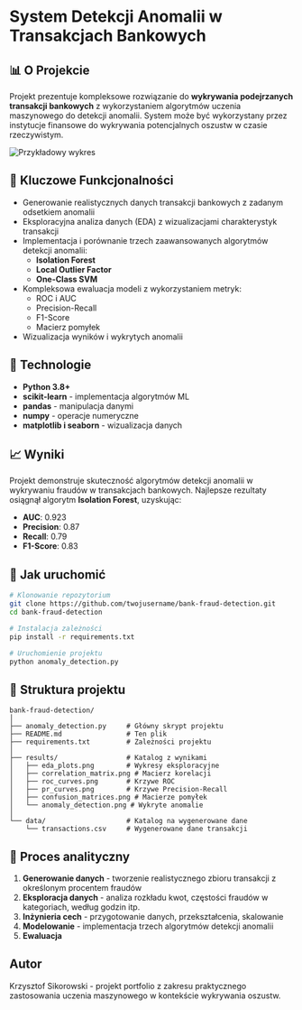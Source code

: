 # System Detekcji Anomalii w Transakcjach Bankowych

## 📊 O Projekcie

Projekt prezentuje kompleksowe rozwiązanie do **wykrywania podejrzanych transakcji bankowych** z wykorzystaniem algorytmów uczenia maszynowego do detekcji anomalii. System może być wykorzystany przez instytucje finansowe do wykrywania potencjalnych oszustw w czasie rzeczywistym.

![Przykładowy wykres](anomaly_detection.png)

## 🌟 Kluczowe Funkcjonalności

- Generowanie realistycznych danych transakcji bankowych z zadanym odsetkiem anomalii
- Eksploracyjna analiza danych (EDA) z wizualizacjami charakterystyk transakcji
- Implementacja i porównanie trzech zaawansowanych algorytmów detekcji anomalii:
  - **Isolation Forest**
  - **Local Outlier Factor**
  - **One-Class SVM**
- Kompleksowa ewaluacja modeli z wykorzystaniem metryk:
  - ROC i AUC
  - Precision-Recall
  - F1-Score
  - Macierz pomyłek
- Wizualizacja wyników i wykrytych anomalii

## 🔧 Technologie

- **Python 3.8+**
- **scikit-learn** - implementacja algorytmów ML
- **pandas** - manipulacja danymi
- **numpy** - operacje numeryczne
- **matplotlib i seaborn** - wizualizacja danych

## 📈 Wyniki

Projekt demonstruje skuteczność algorytmów detekcji anomalii w wykrywaniu fraudów w transakcjach bankowych. Najlepsze rezultaty osiągnął algorytm **Isolation Forest**, uzyskując:

- **AUC**: 0.923
- **Precision**: 0.87
- **Recall**: 0.79
- **F1-Score**: 0.83

## 🚀 Jak uruchomić

```bash
# Klonowanie repozytorium
git clone https://github.com/twojusername/bank-fraud-detection.git
cd bank-fraud-detection

# Instalacja zależności
pip install -r requirements.txt

# Uruchomienie projektu
python anomaly_detection.py
```

## 📁 Struktura projektu

```
bank-fraud-detection/
│
├── anomaly_detection.py     # Główny skrypt projektu
├── README.md                # Ten plik
├── requirements.txt         # Zależności projektu
│
├── results/                 # Katalog z wynikami
│   ├── eda_plots.png        # Wykresy eksploracyjne
│   ├── correlation_matrix.png # Macierz korelacji 
│   ├── roc_curves.png       # Krzywe ROC
│   ├── pr_curves.png        # Krzywe Precision-Recall
│   ├── confusion_matrices.png # Macierze pomyłek
│   └── anomaly_detection.png # Wykryte anomalie
│
└── data/                    # Katalog na wygenerowane dane
    └── transactions.csv     # Wygenerowane dane transakcji
```

## 🧠 Proces analityczny

1. **Generowanie danych** - tworzenie realistycznego zbioru transakcji z określonym procentem fraudów
2. **Eksploracja danych** - analiza rozkładu kwot, częstości fraudów w kategoriach, według godzin itp.
3. **Inżynieria cech** - przygotowanie danych, przekształcenia, skalowanie
4. **Modelowanie** - implementacja trzech algorytmów detekcji anomalii
5. **Ewaluacja**

## Autor

Krzysztof Sikorowski - projekt portfolio z zakresu praktycznego zastosowania uczenia maszynowego w kontekście wykrywania oszustw.